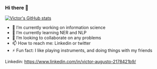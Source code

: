 ### Hi there 👋

[![Victor's GitHub stats](https://github-readme-stats.vercel.app/api?username=VictorAugustoqwe&theme=github_dark&show_icons=true)](https://github.com/VictorAugustoqwe)

- 🔭 I’m currently working on information science
- 🌱 I’m currently learning NER and NLP
- 👯 I’m looking to collaborate on any problems
- 📫 How to reach me: Linkedin or twitter
- ⚡ Fun fact: I like playing instruments, and doing things with my friends

Linkedin: https://www.linkedin.com/in/victor-augusto-2178421b9/

